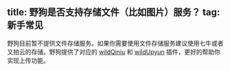 title: 野狗是否支持存储文件（比如图片）服务？
tag: 新手常见
---
野狗目前暂不提供文件存储服务。如果你需要使用文件存储服务建议使用七牛或者又拍云的存储。野狗提供了对应的 [wildQiniu](https://github.com/WildDogTeam/demo-js-wildqiniu) 和 [wildUpyun](https://github.com/WildDogTeam/demo-ios-wildupyun) 插件，更好的帮助你实现上传功能。


